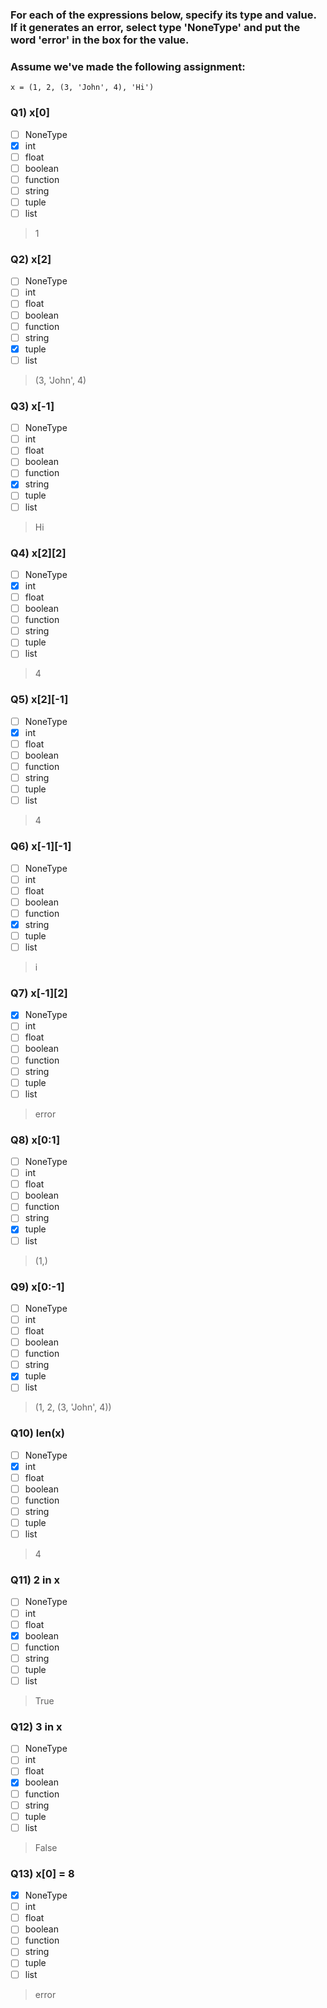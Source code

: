 ### For each of the expressions below, specify its type and value. If it generates an error, select type 'NoneType' and put the word 'error' in the box for the value.
### Assume we've made the following assignment:

```
x = (1, 2, (3, 'John', 4), 'Hi')
```

### Q1) x[0]

- [ ] NoneType
- [x] int
- [ ] float
- [ ] boolean
- [ ] function
- [ ] string
- [ ] tuple
- [ ] list

>1

### Q2) x[2]

- [ ] NoneType
- [ ] int
- [ ] float
- [ ] boolean
- [ ] function
- [ ] string
- [x] tuple
- [ ] list

>(3, 'John', 4)

### Q3) x[-1]

- [ ] NoneType
- [ ] int
- [ ] float
- [ ] boolean
- [ ] function
- [x] string
- [ ] tuple
- [ ] list

>Hi

### Q4) x[2][2]

- [ ] NoneType
- [x] int
- [ ] float
- [ ] boolean
- [ ] function
- [ ] string
- [ ] tuple
- [ ] list

>4

### Q5) x[2][-1]

- [ ] NoneType
- [x] int
- [ ] float
- [ ] boolean
- [ ] function
- [ ] string
- [ ] tuple
- [ ] list

>4

### Q6) x[-1][-1]

- [ ] NoneType
- [ ] int
- [ ] float
- [ ] boolean
- [ ] function
- [x] string
- [ ] tuple
- [ ] list

>i

### Q7) x[-1][2]

- [x] NoneType
- [ ] int
- [ ] float
- [ ] boolean
- [ ] function
- [ ] string
- [ ] tuple
- [ ] list

>error

### Q8) x[0:1]

- [ ] NoneType
- [ ] int
- [ ] float
- [ ] boolean
- [ ] function
- [ ] string
- [x] tuple
- [ ] list

>(1,)

### Q9) x[0:-1]

- [ ] NoneType
- [ ] int
- [ ] float
- [ ] boolean
- [ ] function
- [ ] string
- [x] tuple
- [ ] list

>(1, 2, (3, 'John', 4))

### Q10) len(x)

- [ ] NoneType
- [x] int
- [ ] float
- [ ] boolean
- [ ] function
- [ ] string
- [ ] tuple
- [ ] list

>4

### Q11) 2 in x

- [ ] NoneType
- [ ] int
- [ ] float
- [x] boolean
- [ ] function
- [ ] string
- [ ] tuple
- [ ] list

>True

### Q12) 3 in x

- [ ] NoneType
- [ ] int
- [ ] float
- [x] boolean
- [ ] function
- [ ] string
- [ ] tuple
- [ ] list

>False

### Q13) x[0] = 8

- [x] NoneType
- [ ] int
- [ ] float
- [ ] boolean
- [ ] function
- [ ] string
- [ ] tuple
- [ ] list

>error
